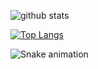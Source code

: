 
![github stats](https://github-readme-stats.vercel.app/api?username=lil9991&show_icons=true&theme=tokyonight)

[![Top Langs](https://github-readme-stats.vercel.app/api/top-langs/?username=lil9991&layout=compact)](https://github.com/anuraghazra/github-readme-stats)

![Snake animation](https://github.com/thepiyushmalhotra/thepiyushmalhotra/blob/output/github-contribution-grid-snake.svg)

